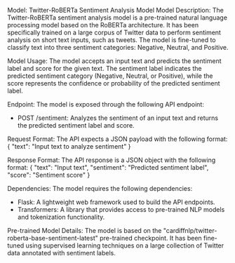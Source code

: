 Model: Twitter-RoBERTa Sentiment Analysis Model
Model Description:
The Twitter-RoBERTa sentiment analysis model is a pre-trained natural language processing model based on the RoBERTa architecture. It has been specifically trained on a large corpus of Twitter data to perform sentiment analysis on short text inputs, such as tweets. The model is fine-tuned to classify text into three sentiment categories: Negative, Neutral, and Positive.

Model Usage:
The model accepts an input text and predicts the sentiment label and score for the given text. The sentiment label indicates the predicted sentiment category (Negative, Neutral, or Positive), while the score represents the confidence or probability of the predicted sentiment label.

Endpoint:
The model is exposed through the following API endpoint:
- POST /sentiment: Analyzes the sentiment of an input text and returns the predicted sentiment label and score.

Request Format:
The API expects a JSON payload with the following format:
{
    "text": "Input text to analyze sentiment"
}

Response Format:
The API response is a JSON object with the following format:
{
    "text": "Input text",
    "sentiment": "Predicted sentiment label",
    "score": "Sentiment score"
}

Dependencies:
The model requires the following dependencies:
- Flask: A lightweight web framework used to build the API endpoints.
- Transformers: A library that provides access to pre-trained NLP models and tokenization functionality.

Pre-trained Model Details:
The model is based on the "cardiffnlp/twitter-roberta-base-sentiment-latest" pre-trained checkpoint. It has been fine-tuned using supervised learning techniques on a large collection of Twitter data annotated with sentiment labels.